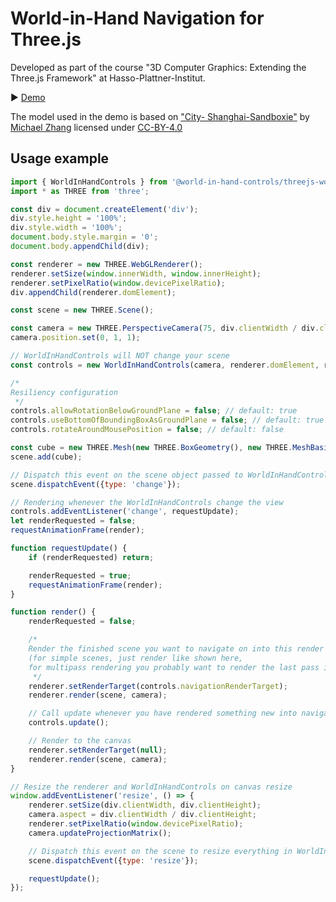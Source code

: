 # World-in-Hand Navigation for Three.js
Developed as part of the course "3D Computer Graphics: Extending the Three.js Framework" at Hasso-Plattner-Institut.

▶️ [Demo](https://orbitnavjs.github.io/ThreeJSWorldInHand/)

The model used in the demo is based on ["City- Shanghai-Sandboxie"](https://sketchfab.com/3d-models/city-shanghai-sandboxie-3eab4438b9b34ceeaa35367429732970) by [Michael Zhang](https://sketchfab.com/beyond.zht) licensed under [CC-BY-4.0](http://creativecommons.org/licenses/by/4.0/)

## Usage example
```javascript
import { WorldInHandControls } from '@world-in-hand-controls/threejs-world-in-hand';
import * as THREE from 'three';

const div = document.createElement('div');
div.style.height = '100%';
div.style.width = '100%';
document.body.style.margin = '0';
document.body.appendChild(div);

const renderer = new THREE.WebGLRenderer();
renderer.setSize(window.innerWidth, window.innerHeight);
renderer.setPixelRatio(window.devicePixelRatio);
div.appendChild(renderer.domElement);

const scene = new THREE.Scene();

const camera = new THREE.PerspectiveCamera(75, div.clientWidth / div.clientHeight, 0.1, 1000);
camera.position.set(0, 1, 1);

// WorldInHandControls will NOT change your scene
const controls = new WorldInHandControls(camera, renderer.domElement, renderer, scene);

/*
Resiliency configuration
 */
controls.allowRotationBelowGroundPlane = false; // default: true
controls.useBottomOfBoundingBoxAsGroundPlane = false; // default: true
controls.rotateAroundMousePosition = false; // default: false

const cube = new THREE.Mesh(new THREE.BoxGeometry(), new THREE.MeshBasicMaterial());
scene.add(cube);

// Dispatch this event on the scene object passed to WorldInHandControls whenever you make changes to the scene that change its size
scene.dispatchEvent({type: 'change'});

// Rendering whenever the WorldInHandControls change the view
controls.addEventListener('change', requestUpdate);
let renderRequested = false;
requestAnimationFrame(render);

function requestUpdate() {
    if (renderRequested) return;

    renderRequested = true;
    requestAnimationFrame(render);
}

function render() {
    renderRequested = false;

    /*
    Render the finished scene you want to navigate on into this render target
    (for simple scenes, just render like shown here, 
    for multipass rendering you probably want to render the last pass into the render target)
     */
    renderer.setRenderTarget(controls.navigationRenderTarget);
    renderer.render(scene, camera);

    // Call update whenever you have rendered something new into navigationRenderTarget
    controls.update();

    // Render to the canvas
    renderer.setRenderTarget(null);
    renderer.render(scene, camera);
}

// Resize the renderer and WorldInHandControls on canvas resize
window.addEventListener('resize', () => {
    renderer.setSize(div.clientWidth, div.clientHeight);
    camera.aspect = div.clientWidth / div.clientHeight;
    renderer.setPixelRatio(window.devicePixelRatio);
    camera.updateProjectionMatrix();

    // Dispatch this event on the scene to resize everything in WorldInHandControls automatically
    scene.dispatchEvent({type: 'resize'});

    requestUpdate();
});
```